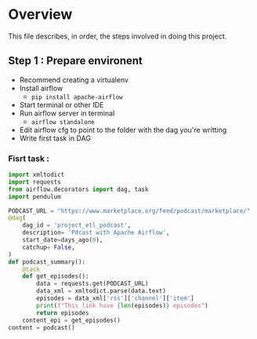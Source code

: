 # Overview
This file describes, in order, the steps involved in doing this project.

## Step 1 : Prepare environent
- Recommend creating a virtualenv
- Install airflow
  - `pip install apache-airflow`
- Start terminal or other IDE
- Run airflow server in terminal
  - `airflow standalone`
- Edit airflow cfg to point to the folder with the dag you're writting
- Write first task in DAG

### Fisrt task :
```Python
import xmltodict
import requests
from airflow.decorators import dag, task
import pendulum

PODCAST_URL = "https://www.marketplace.org/feed/podcast/marketplace/"
@dag(
    dag_id = 'project_etl_podcast',
    description= 'Pdcast with Apache Airflow',
    start_date=days_ago(0),
    catchup= False,
)
def podcast_summary():
    @task
    def get_episodes():
        data = requests.get(PODCAST_URL)
        data_xml = xmltodict.parse(data.text)
        episodes = data_xml['rss']['channel']['item']
        print(f"This link have {len(episodes)} episodes")
        return episodes
    content_epi = get_episodes()
content = podcast()
```
